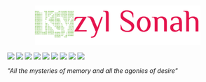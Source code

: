 <p align="center">
  <img src="card.png" style="width: 75%; height: auto;"/>
</p>

<p id="doit" align="left">
  <a>
    <img src="https://img.shields.io/badge/Adobe%20Illustrator-FF9A00?style=for-the-badge&logo=adobe%20illustrator&logoColor=white">
    <img src="https://img.shields.io/badge/HTML5-E34F26?style=for-the-badge&logo=html5&logoColor=white">
    <img src="https://img.shields.io/badge/CSS3-1572B6?style=for-the-badge&logo=css3&logoColor=white">
    <img src="https://img.shields.io/badge/JavaScript-9B870C?style=for-the-badge&logo=javascript&logoColor=white">
    <img src="https://img.shields.io/badge/React-67C9E2?style=for-the-badge&logo=react&logoColor=white">
    <img src="https://img.shields.io/badge/C%23-239120?style=for-the-badge&logo=csharp&logoColor=white">
    <img src="https://img.shields.io/badge/.NET-512BD4?style=for-the-badge&logo=dotnet&logoColor=white">
    <img src="https://img.shields.io/badge/MonoGame-E63C00?style=for-the-badge&logo=MonoGame&logoColor=white">
    <img src="https://img.shields.io/badge/Godot-478CBF?style=for-the-badge&logo=GodotEngine&logoColor=white">
  </a>
</p>

<i>"All the mysteries of memory and all the agonies of desire"</i>



